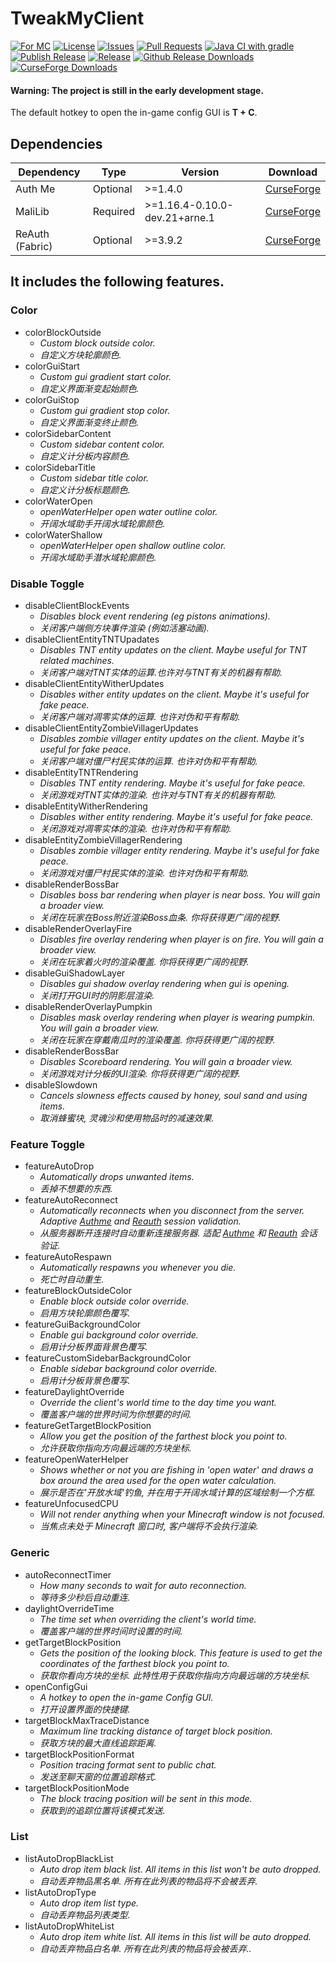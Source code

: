 # TweakMyClient
[![For MC](http://cf.way2muchnoise.eu/versions/For%20MC_tweakmyclient_all.svg?badge_style=flat)](https://www.curseforge.com/minecraft/mc-mods/tweakmyclient/files/all?filter-game-version=1738749986%3a70886)
[![License](https://img.shields.io/github/license/Hendrix-Shen/Tweak-My-Client?style=flat-square)](https://github.com/Hendrix-Shen/Tweak-My-Client/blob/main/LICENSE)
[![Issues](https://img.shields.io/github/issues/Hendrix-Shen/Tweak-My-Client?style=flat-square)](https://github.com/Hendrix-Shen/Tweak-My-Client/issues)
[![Pull Requests](https://img.shields.io/github/issues-pr/Hendrix-Shen/Tweak-My-Client?style=flat-square)](https://github.com/Hendrix-Shen/Tweak-My-Client/pulls)
[![Java CI with gradle](https://img.shields.io/github/workflow/status/Hendrix-Shen/Tweak-My-Client/Java%20CI%20with%20Gradle?label=Java%20CI%20with%20Gradle&style=flat-square)](https://github.com/Hendrix-Shen/Tweak-My-Client/actions/workflows/build.yml)
[![Publish Release](https://img.shields.io/github/workflow/status/Hendrix-Shen/Tweak-My-Client/Publish%20Release?label=Publish%20Release&style=flat-square)](https://github.com/Hendrix-Shen/Tweak-My-Client/actions/workflows/publish.yml)
[![Release](https://img.shields.io/github/v/release/Hendrix-Shen/Tweak-My-Client?include_prereleases&style=flat-square)](https://github.com/Hendrix-Shen/Tweak-My-Client/releases)
[![Github Release Downloads](https://img.shields.io/github/downloads/Hendrix-Shen/Tweak-My-Client/total?label=Github%20Release%20Downloads&style=flat-square)](https://github.com/Hendrix-Shen/Tweak-My-Client/releases)
[![CurseForge Downloads](http://cf.way2muchnoise.eu/tweakmyclient.svg?badge_style=flat)](https://www.curseforge.com/minecraft/mc-mods/tweakmyclient)
#### Warning: The project is still in the early development stage.
The default hotkey to open the in-game config GUI is **T + C**.
## Dependencies
| Dependency      | Type     | Version                        | Download                                                                 |
| --------------- | -------- | ------------------------------ | ------------------------------------------------------------------------ |
| Auth Me         | Optional | \>=1.4.0                       | [CurseForge](https://www.curseforge.com/minecraft/mc-mods/auth-me)       |
| MaliLib         | Required | \>=1.16.4-0.10.0-dev.21+arne.1 | [CurseForge](https://www.curseforge.com/minecraft/mc-mods/malilib)       |
| ReAuth (Fabric) | Optional | \>=3.9.2                       | [CurseForge](https://www.curseforge.com/minecraft/mc-mods/reauth-fabric) |
## It includes the following features.
### Color
+ colorBlockOutside
  - *Custom block outside color.*
  - *自定义方块轮廓颜色.*
+ colorGuiStart
  - *Custom gui gradient start color.*
  - *自定义界面渐变起始颜色.*
+ colorGuiStop
  - *Custom gui gradient stop color.*
  - *自定义界面渐变终止颜色.*
+ colorSidebarContent
  - *Custom sidebar content color.*
  - *自定义计分板内容颜色.*
+ colorSidebarTitle
  - *Custom sidebar title color.*
  - *自定义计分板标题颜色.*
+ colorWaterOpen
  - *openWaterHelper open water outline color.*
  - *开阔水域助手开阔水域轮廓颜色.*
+ colorWaterShallow
  - *openWaterHelper open shallow outline color.*
  - *开阔水域助手潜水域轮廓颜色.*
### Disable Toggle
+ disableClientBlockEvents
  - *Disables block event rendering (eg pistons animations).*
  - *关闭客户端侧方块事件渲染 (例如活塞动画).*
+ disableClientEntityTNTUpadates
  - *Disables TNT entity updates on the client. Maybe useful for TNT related machines.*
  - *关闭客户端对TNT实体的运算.也许对与TNT有关的机器有帮助.*
+ disableClientEntityWitherUpdates
  - *Disables wither entity updates on the client. Maybe it's useful for fake peace.*
  - *关闭客户端对凋零实体的运算. 也许对伪和平有帮助.*
+ disableClientEntityZombieVillagerUpdates
  - *Disables zombie villager entity updates on the client. Maybe it's useful for fake peace.*
  - *关闭客户端对僵尸村民实体的运算. 也许对伪和平有帮助.*
+ disableEntityTNTRendering
  - *Disables TNT entity rendering. Maybe it's useful for fake peace.*
  - *关闭游戏对TNT实体的渲染. 也许对与TNT有关的机器有帮助.*
+ disableEntityWitherRendering
  - *Disables wither entity rendering. Maybe it's useful for fake peace.*
  - *关闭游戏对凋零实体的渲染. 也许对伪和平有帮助.*
+ disableEntityZombieVillagerRendering
  - *Disables zombie villager entity rendering. Maybe it's useful for fake peace.*
  - *关闭游戏对僵尸村民实体的渲染. 也许对伪和平有帮助.*
+ disableRenderBossBar
  - *Disables boss bar rendering when player is near boss. You will gain a broader view.*
  - *关闭在玩家在Boss附近渲染Boss血条. 你将获得更广阔的视野.*
+ disableRenderOverlayFire
  - *Disables fire overlay rendering when player is on fire. You will gain a broader view.*
  - *关闭在玩家着火时的渲染覆盖. 你将获得更广阔的视野.*
+ disableGuiShadowLayer
  - *Disables gui shadow overlay rendering when gui is opening.*
  - *关闭打开GUI时的阴影层渲染.*
+ disableRenderOverlayPumpkin
  - *Disables mask overlay rendering when player is wearing pumpkin. You will gain a broader view.*
  - *关闭在玩家在穿戴南瓜时的渲染覆盖. 你将获得更广阔的视野.*
+ disableRenderBossBar
  - *Disables Scoreboard rendering. You will gain a broader view.*
  - *关闭游戏对计分板的UI渲染. 你将获得更广阔的视野.*
+ disableSlowdown
  - *Cancels slowness effects caused by honey, soul sand and using items.*
  - *取消蜂蜜块, 灵魂沙和使用物品时的减速效果.*
### Feature Toggle
+ featureAutoDrop
  - *Automatically drops unwanted items.*
  - *丢掉不想要的东西.*
+ featureAutoReconnect
  - *Automatically reconnects when you disconnect from the server. Adaptive [Authme](https://www.curseforge.com/minecraft/mc-mods/auth-me) and [Reauth](https://www.curseforge.com/minecraft/mc-mods/reauth-fabric) session validation.*
  - *从服务器断开连接时自动重新连接服务器. 适配 [Authme](https://www.curseforge.com/minecraft/mc-mods/auth-me) 和 [Reauth](https://www.curseforge.com/minecraft/mc-mods/reauth-fabric) 会话验证.*
+ featureAutoRespawn
  - *Automatically respawns you whenever you die.*
  - *死亡时自动重生.*
+ featureBlockOutsideColor
  - *Enable block outside color override.*
  - *启用方块轮廓颜色覆写.*
+ featureGuiBackgroundColor
  - *Enable gui background color override.*
  - *启用计分板界面背景色覆写.*
+ featureCustomSidebarBackgroundColor
  - *Enable sidebar background color override.*
  - *启用计分板背景色覆写.*
+ featureDaylightOverride
  - *Override the client's world time to the day time you want.*
  - *覆盖客户端的世界时间为你想要的时间.*
+ featureGetTargetBlockPosition
  - *Allow you get the position of the farthest block you point to.*
  - *允许获取你指向方向最远端的方块坐标.*
+ featureOpenWaterHelper
  - *Shows whether or not you are fishing in 'open water' and draws a box around the area used for the open water calculation.*
  - *展示是否在'开放水域'钓鱼, 并在用于开阔水域计算的区域绘制一个方框.*
+ featureUnfocusedCPU
  - *Will not render anything when your Minecraft window is not focused.*
  - *当焦点未处于 Minecraft 窗口时, 客户端将不会执行渲染.*
### Generic
+ autoReconnectTimer
  - *How many seconds to wait for auto reconnection.*
  - *等待多少秒后自动重连.*
+ daylightOverrideTime
  - *The time set when overriding the client's world time.*
  - *覆盖客户端的世界时间时设置的时间.*
+ getTargetBlockPosition
  - *Gets the position of the looking block. This feature is used to get the coordinates of the farthest block you point to.*
  - *获取你看向方块的坐标. 此特性用于获取你指向方向最远端的方块坐标.*
+ openConfigGui
  - *A hotkey to open the in-game Config GUI.*
  - *打开设置界面的快捷键.*
+ targetBlockMaxTraceDistance
  - *Maximum line tracking distance of target block position.*
  - *获取方块的最大直线追踪距离.*
+ targetBlockPositionFormat
  - *Position tracing format sent to public chat.*
  - *发送至聊天窗的位置追踪格式.*
+ targetBlockPositionMode
  - *The block tracing position will be sent in this mode.*
  - *获取到的追踪位置将该模式发送.*
### List
+ listAutoDropBlackList
  - *Auto drop item black list. All items in this list won't be auto dropped.*
  - *自动丢弃物品黑名单. 所有在此列表的物品将不会被丢弃.*
+ listAutoDropType
  - *Auto drop item list type.*
  - *自动丢弃物品列表类型.*
+ listAutoDropWhiteList
  - *Auto drop item white list. All items in this list will be auto dropped.*
  - *自动丢弃物品白名单. 所有在此列表的物品将会被丢弃..*